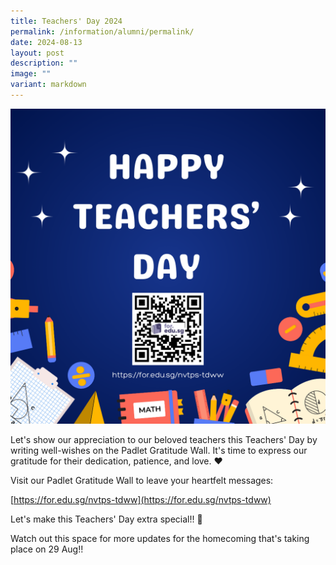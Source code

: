 ```yaml
---
title: Teachers' Day 2024
permalink: /information/alumni/permalink/
date: 2024-08-13
layout: post
description: ""
image: ""
variant: markdown
---
```

![](/images/Alumni/td.png)

Let's show our appreciation to our beloved teachers this Teachers' Day by writing well-wishes on the Padlet Gratitude Wall. It's time to express our gratitude for their dedication, patience, and love. ❤️   
  
Visit our Padlet Gratitude Wall to leave your heartfelt messages:  
  
[https://for.edu.sg/nvtps-tdww](https://for.edu.sg/nvtps-tdww)

Let's make this Teachers' Day extra special!! 🍎   
  
Watch out this space for more updates for the homecoming that's taking place on 29 Aug!!